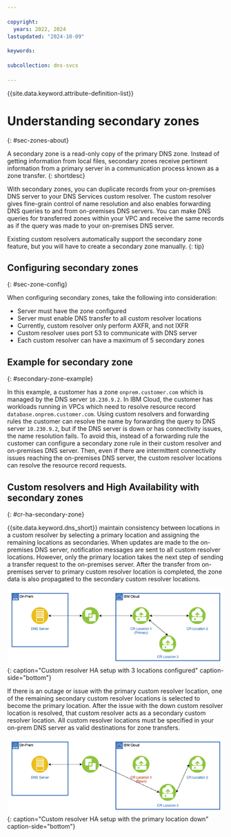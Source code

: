 ```yaml
---

copyright:
  years: 2022, 2024
lastupdated: "2024-10-09"

keywords:

subcollection: dns-svcs

---
```


{{site.data.keyword.attribute-definition-list}}

# Understanding secondary zones
{: #sec-zones-about}

A secondary zone is a read-only copy of the primary DNS zone. Instead of getting information from local files, secondary zones receive pertinent information from a primary server in a communication process known as a zone transfer.
{: shortdesc}

With secondary zones, you can duplicate records from your on-premises DNS server to your DNS Services custom resolver. The custom resolver gives fine-grain control of name resolution and also enables forwarding DNS queries to and from on-premises DNS servers. You can make DNS queries for transferred zones within your VPC and receive the same records as if the query was made to your on-premises DNS server.

Existing custom resolvers automatically support the secondary zone feature, but you will have to create a secondary zone manually.
{: tip}

## Configuring secondary zones
{: #sec-zone-config}

When configuring secondary zones, take the following into consideration:

* Server must have the zone configured
* Server must enable DNS transfer to all custom resolver locations
* Currently, custom resolver only perform AXFR, and not IXFR
* Custom resolver uses port 53 to communicate with DNS server
* Each custom resolver can have a maximum of 5 secondary zones

## Example for secondary zone
{: #secondary-zone-example}

In this example, a customer has a zone `onprem.customer.com` which is managed by the DNS server `10.230.9.2`. In IBM Cloud, the customer has workloads running in VPCs which need to resolve resource record `database.onprem.customer.com`. Using custom resolvers and forwarding rules the customer can resolve the name by forwarding the query to DNS server `10.230.9.2`, but if the DNS server is down or has connectivity issues, the name resolution fails. To avoid this, instead of a forwarding rule the customer can configure a secondary zone rule in their custom resolver and on-premises DNS server. Then, even if there are intermittent connectivity issues reaching the on-premises DNS server, the custom resolver locations can resolve the resource record requests.

## Custom resolvers and High Availability with secondary zones
{: #cr-ha-secondary-zone}

{{site.data.keyword.dns_short}} maintain consistency between locations in a custom resolver by selecting a primary location and assigning the remaining locations as secondaries. When updates are made to the on-premises DNS server, notification messages are sent to all custom resolver locations. However, only the primary location takes the next step of sending a transfer request to the on-premises server. After the transfer from on-premises server to primary custom resolver location is completed, the zone data is also propagated to the secondary custom resolver locations.

![Custom resolver HA setup with 3 locations configured](images/cr-ha-secondary-up.png "Custom resolver with 3 locations for high availability"){: caption="Custom resolver HA setup with 3 locations configured" caption-side="bottom"}

If there is an outage or issue with the primary custom resolver location, one of the remaining secondary custom resolver locations is selected to become the primary location. After the issue with the down custom resolver location is resolved, that custom resolver acts as a secondary custom resolver location. All custom resolver locations must be specified in your on-prem DNS server as valid destinations for zone transfers.

![Custom resolver HA setup with 3 locations configured after primary location goes down](images/cr-ha-secondary-down.png "Custom resolver with 3 locations for high availability and primary location down"){: caption="Custom resolver HA setup with the primary location down" caption-side="bottom"}
